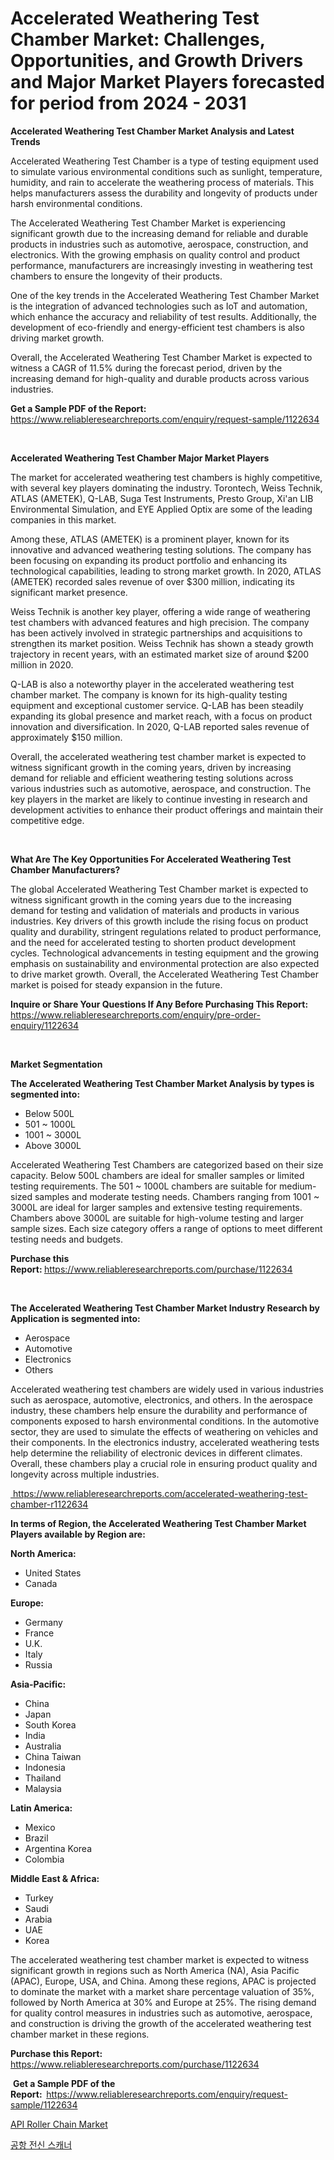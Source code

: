 <p><h1>Accelerated Weathering Test Chamber Market: Challenges, Opportunities, and Growth Drivers and Major Market Players forecasted for period from 2024 - 2031</h1></p><p><strong>Accelerated Weathering Test Chamber Market Analysis and Latest Trends</strong></p>
<p><p>Accelerated Weathering Test Chamber is a type of testing equipment used to simulate various environmental conditions such as sunlight, temperature, humidity, and rain to accelerate the weathering process of materials. This helps manufacturers assess the durability and longevity of products under harsh environmental conditions.</p><p>The Accelerated Weathering Test Chamber Market is experiencing significant growth due to the increasing demand for reliable and durable products in industries such as automotive, aerospace, construction, and electronics. With the growing emphasis on quality control and product performance, manufacturers are increasingly investing in weathering test chambers to ensure the longevity of their products.</p><p>One of the key trends in the Accelerated Weathering Test Chamber Market is the integration of advanced technologies such as IoT and automation, which enhance the accuracy and reliability of test results. Additionally, the development of eco-friendly and energy-efficient test chambers is also driving market growth.</p><p>Overall, the Accelerated Weathering Test Chamber Market is expected to witness a CAGR of 11.5% during the forecast period, driven by the increasing demand for high-quality and durable products across various industries.</p></p>
<p><strong>Get a Sample PDF of the Report:&nbsp;</strong> <a href="https://www.reliableresearchreports.com/enquiry/request-sample/1122634">https://www.reliableresearchreports.com/enquiry/request-sample/1122634</a></p>
<p>&nbsp;</p>
<p><strong>Accelerated Weathering Test Chamber Major Market Players</strong></p>
<p><p>The market for accelerated weathering test chambers is highly competitive, with several key players dominating the industry. Torontech, Weiss Technik, ATLAS (AMETEK), Q-LAB, Suga Test Instruments, Presto Group, Xi'an LIB Environmental Simulation, and EYE Applied Optix are some of the leading companies in this market.</p><p>Among these, ATLAS (AMETEK) is a prominent player, known for its innovative and advanced weathering testing solutions. The company has been focusing on expanding its product portfolio and enhancing its technological capabilities, leading to strong market growth. In 2020, ATLAS (AMETEK) recorded sales revenue of over $300 million, indicating its significant market presence.</p><p>Weiss Technik is another key player, offering a wide range of weathering test chambers with advanced features and high precision. The company has been actively involved in strategic partnerships and acquisitions to strengthen its market position. Weiss Technik has shown a steady growth trajectory in recent years, with an estimated market size of around $200 million in 2020.</p><p>Q-LAB is also a noteworthy player in the accelerated weathering test chamber market. The company is known for its high-quality testing equipment and exceptional customer service. Q-LAB has been steadily expanding its global presence and market reach, with a focus on product innovation and diversification. In 2020, Q-LAB reported sales revenue of approximately $150 million.</p><p>Overall, the accelerated weathering test chamber market is expected to witness significant growth in the coming years, driven by increasing demand for reliable and efficient weathering testing solutions across various industries such as automotive, aerospace, and construction. The key players in the market are likely to continue investing in research and development activities to enhance their product offerings and maintain their competitive edge.</p></p>
<p>&nbsp;</p>
<p><strong>What Are The Key Opportunities For Accelerated Weathering Test Chamber Manufacturers?</strong></p>
<p><p>The global Accelerated Weathering Test Chamber market is expected to witness significant growth in the coming years due to the increasing demand for testing and validation of materials and products in various industries. Key drivers of this growth include the rising focus on product quality and durability, stringent regulations related to product performance, and the need for accelerated testing to shorten product development cycles. Technological advancements in testing equipment and the growing emphasis on sustainability and environmental protection are also expected to drive market growth. Overall, the Accelerated Weathering Test Chamber market is poised for steady expansion in the future.</p></p>
<p><strong>Inquire or Share Your Questions If Any Before Purchasing This Report:</strong> <a href="https://www.reliableresearchreports.com/enquiry/pre-order-enquiry/1122634">https://www.reliableresearchreports.com/enquiry/pre-order-enquiry/1122634</a></p>
<p>&nbsp;</p>
<p><strong>Market Segmentation</strong></p>
<p><strong>The Accelerated Weathering Test Chamber Market Analysis by types is segmented into:</strong></p>
<p><ul><li>Below 500L</li><li>501 ~ 1000L</li><li>1001 ~ 3000L</li><li>Above 3000L</li></ul></p>
<p><p>Accelerated Weathering Test Chambers are categorized based on their size capacity. Below 500L chambers are ideal for smaller samples or limited testing requirements. The 501 ~ 1000L chambers are suitable for medium-sized samples and moderate testing needs. Chambers ranging from 1001 ~ 3000L are ideal for larger samples and extensive testing requirements. Chambers above 3000L are suitable for high-volume testing and larger sample sizes. Each size category offers a range of options to meet different testing needs and budgets.</p></p>
<p><strong>Purchase this Report:&nbsp;</strong><a href="https://www.reliableresearchreports.com/purchase/1122634">https://www.reliableresearchreports.com/purchase/1122634</a></p>
<p>&nbsp;</p>
<p><strong>The Accelerated Weathering Test Chamber Market Industry Research by Application is segmented into:</strong></p>
<p><ul><li>Aerospace</li><li>Automotive</li><li>Electronics</li><li>Others</li></ul></p>
<p><p>Accelerated weathering test chambers are widely used in various industries such as aerospace, automotive, electronics, and others. In the aerospace industry, these chambers help ensure the durability and performance of components exposed to harsh environmental conditions. In the automotive sector, they are used to simulate the effects of weathering on vehicles and their components. In the electronics industry, accelerated weathering tests help determine the reliability of electronic devices in different climates. Overall, these chambers play a crucial role in ensuring product quality and longevity across multiple industries.</p></p>
<p><a href="https://www.reliableresearchreports.com/accelerated-weathering-test-chamber-r1122634">&nbsp;https://www.reliableresearchreports.com/accelerated-weathering-test-chamber-r1122634</a></p>
<p><strong>In terms of Region, the Accelerated Weathering Test Chamber Market Players available by Region are:</strong></p>
<p>
    <p> <strong> North America: </strong>
        <ul>
            <li>United States</li>
            <li>Canada</li>
        </ul>
        </p> 
    <p> <strong> Europe: </strong>
        <ul>
            <li>Germany</li>
            <li>France</li>
            <li>U.K.</li>
            <li>Italy</li>
            <li>Russia</li>
        </ul>
        </p> 
    <p> <strong> Asia-Pacific: </strong>
        <ul>
            <li>China</li>
            <li>Japan</li>
            <li>South Korea</li>
            <li>India</li>
            <li>Australia</li>
            <li>China Taiwan</li>
            <li>Indonesia</li>
            <li>Thailand</li>
            <li>Malaysia</li>
        </ul>
        </p> 
    <p> <strong> Latin America: </strong>
        <ul>
            <li>Mexico</li>
            <li>Brazil</li>
            <li>Argentina Korea</li>
            <li>Colombia</li>
        </ul>
        </p> 
    <p> <strong> Middle East & Africa: </strong>
        <ul>
            <li>Turkey</li>
            <li>Saudi</li>
            <li>Arabia</li>
            <li>UAE</li>
            <li>Korea</li>
        </ul>
    </p>
    </p>
<p><p>The accelerated weathering test chamber market is expected to witness significant growth in regions such as North America (NA), Asia Pacific (APAC), Europe, USA, and China. Among these regions, APAC is projected to dominate the market with a market share percentage valuation of 35%, followed by North America at 30% and Europe at 25%. The rising demand for quality control measures in industries such as automotive, aerospace, and construction is driving the growth of the accelerated weathering test chamber market in these regions.</p></p>
<p><strong>Purchase this Report: </strong><a href="https://www.reliableresearchreports.com/purchase/1122634">https://www.reliableresearchreports.com/purchase/1122634</a></p>
<p>&nbsp;<strong>Get a Sample PDF of the Report:&nbsp;&nbsp;</strong><a href="https://www.reliableresearchreports.com/enquiry/request-sample/1122634">https://www.reliableresearchreports.com/enquiry/request-sample/1122634</a></p>
<p><strong></strong></p>
<p><p><a href="https://github.com/CliffMedina6/Market-Research-Report-List-4/blob/main/api-roller-chain-market.md">API Roller Chain Market</a></p><p><a href="https://github.com/oajzkywllm460/Market-Research-Report-List-1/blob/main/653814442213.md">공항 전신 스캐너</a></p></p>